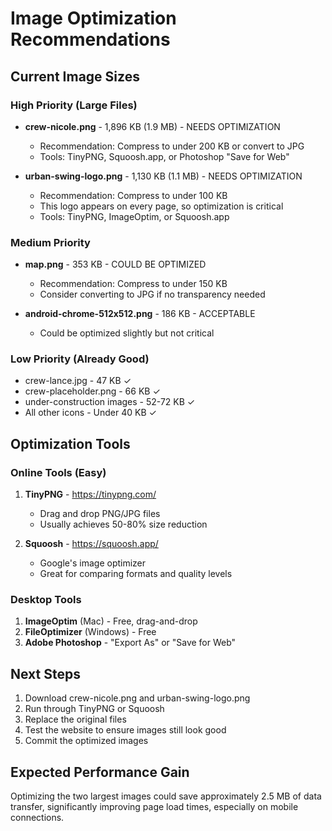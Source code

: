 # Image Optimization Recommendations

## Current Image Sizes

### High Priority (Large Files)
- **crew-nicole.png** - 1,896 KB (1.9 MB) - NEEDS OPTIMIZATION
  - Recommendation: Compress to under 200 KB or convert to JPG
  - Tools: TinyPNG, Squoosh.app, or Photoshop "Save for Web"
  
- **urban-swing-logo.png** - 1,130 KB (1.1 MB) - NEEDS OPTIMIZATION
  - Recommendation: Compress to under 100 KB
  - This logo appears on every page, so optimization is critical
  - Tools: TinyPNG, ImageOptim, or Squoosh.app

### Medium Priority
- **map.png** - 353 KB - COULD BE OPTIMIZED
  - Recommendation: Compress to under 150 KB
  - Consider converting to JPG if no transparency needed

- **android-chrome-512x512.png** - 186 KB - ACCEPTABLE
  - Could be optimized slightly but not critical

### Low Priority (Already Good)
- crew-lance.jpg - 47 KB ✓
- crew-placeholder.png - 66 KB ✓
- under-construction images - 52-72 KB ✓
- All other icons - Under 40 KB ✓

## Optimization Tools

### Online Tools (Easy)
1. **TinyPNG** - https://tinypng.com/
   - Drag and drop PNG/JPG files
   - Usually achieves 50-80% size reduction

2. **Squoosh** - https://squoosh.app/
   - Google's image optimizer
   - Great for comparing formats and quality levels

### Desktop Tools
1. **ImageOptim** (Mac) - Free, drag-and-drop
2. **FileOptimizer** (Windows) - Free
3. **Adobe Photoshop** - "Export As" or "Save for Web"

## Next Steps

1. Download crew-nicole.png and urban-swing-logo.png
2. Run through TinyPNG or Squoosh
3. Replace the original files
4. Test the website to ensure images still look good
5. Commit the optimized images

## Expected Performance Gain

Optimizing the two largest images could save approximately 2.5 MB of data transfer, significantly improving page load times, especially on mobile connections.
